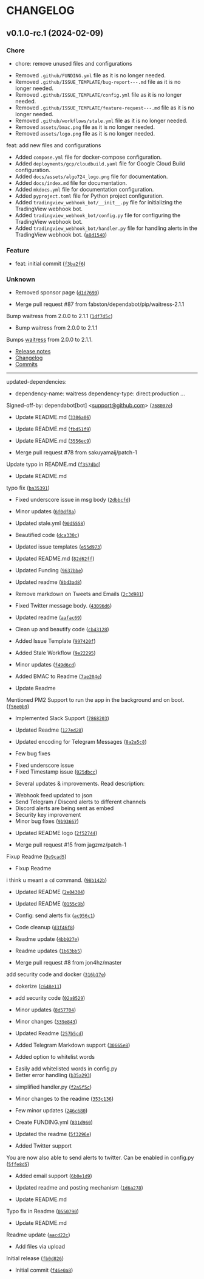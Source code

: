 # CHANGELOG



## v0.1.0-rc.1 (2024-02-09)

### Chore

* chore: remove unused files and configurations

- Removed `.github/FUNDING.yml` file as it is no longer needed.
- Removed `.github/ISSUE_TEMPLATE/bug-report---.md` file as it is no longer needed.
- Removed `.github/ISSUE_TEMPLATE/config.yml` file as it is no longer needed.
- Removed `.github/ISSUE_TEMPLATE/feature-request---.md` file as it is no longer needed.
- Removed `.github/workflows/stale.yml` file as it is no longer needed.
- Removed `assets/bmac.png` file as it is no longer needed.
- Removed `assets/logo.png` file as it is no longer needed.

feat: add new files and configurations

- Added `compose.yml` file for docker-compose configuration.
- Added `deployments/gcp/cloudbuild.yaml` file for Google Cloud Build configuration.
- Added `docs/assets/algo724_logo.png` file for documentation.
- Added `docs/index.md` file for documentation.
- Added `mkdocs.yml` file for documentation configuration.
- Added `pyproject.toml` file for Python project configuration.
- Added `tradingview_webhook_bot/__init__.py` file for initializing the TradingView webhook bot.
- Added `tradingview_webhook_bot/config.py` file for configuring the TradingView webhook bot.
- Added `tradingview_webhook_bot/handler.py` file for handling alerts in the TradingView webhook bot. ([`a8d1540`](https://github.com/cyberapper/tradingview-webhook-bot/commit/a8d15409140d7a1d9f9130738eb9d0827f225da7))

### Feature

* feat: initial commit ([`f3ba2f6`](https://github.com/cyberapper/tradingview-webhook-bot/commit/f3ba2f6f03242012969c0db6039d5ceb58b0331b))

### Unknown

* Removed sponsor page ([`d1d7699`](https://github.com/cyberapper/tradingview-webhook-bot/commit/d1d7699e246b6fa0d95af7415115d04bb215c69c))

* Merge pull request #87 from fabston/dependabot/pip/waitress-2.1.1

Bump waitress from 2.0.0 to 2.1.1 ([`1df7d5c`](https://github.com/cyberapper/tradingview-webhook-bot/commit/1df7d5c49b2f259cfecd976ba3d93841aed9c354))

* Bump waitress from 2.0.0 to 2.1.1

Bumps [waitress](https://github.com/Pylons/waitress) from 2.0.0 to 2.1.1.
- [Release notes](https://github.com/Pylons/waitress/releases)
- [Changelog](https://github.com/Pylons/waitress/blob/master/CHANGES.txt)
- [Commits](https://github.com/Pylons/waitress/compare/v2.0.0...v2.1.1)

---
updated-dependencies:
- dependency-name: waitress
  dependency-type: direct:production
...

Signed-off-by: dependabot[bot] &lt;support@github.com&gt; ([`768007e`](https://github.com/cyberapper/tradingview-webhook-bot/commit/768007e386d34d4ab2ab0a0e99eaef5573ff2ea2))

* Update README.md ([`3306a06`](https://github.com/cyberapper/tradingview-webhook-bot/commit/3306a060e8533f31fdaf774c5c72bc6755eb24e8))

* Update README.md ([`fbd51f9`](https://github.com/cyberapper/tradingview-webhook-bot/commit/fbd51f98de507e4d5354943aa384dc41a8fa936b))

* Update README.md ([`3556ec9`](https://github.com/cyberapper/tradingview-webhook-bot/commit/3556ec9dda8b146a7bf3239d7472e7772ac1957e))

* Merge pull request #78 from sakuyamaij/patch-1

Update typo in README.md ([`f357dbd`](https://github.com/cyberapper/tradingview-webhook-bot/commit/f357dbd631454ca32203964ccd814bac727d4ad6))

* Update README.md

typo fix ([`ba35391`](https://github.com/cyberapper/tradingview-webhook-bot/commit/ba353919a415733cf7a910c25da6820f60418ecf))

* Fixed underscore issue in msg body ([`2dbbcfd`](https://github.com/cyberapper/tradingview-webhook-bot/commit/2dbbcfd98c3fb705bd83b0aee00de940602274cb))

* Minor updates ([`6f0df8a`](https://github.com/cyberapper/tradingview-webhook-bot/commit/6f0df8aaf11cc219027c9435c9bb4b0aa10426c5))

* Updated stale.yml ([`90d5558`](https://github.com/cyberapper/tradingview-webhook-bot/commit/90d5558fa362fc4f3a996ac47d24990ef8e317f0))

* Beautified code ([`dca330c`](https://github.com/cyberapper/tradingview-webhook-bot/commit/dca330cde582092c4f6e987f1974dab4be740b78))

* Updated issue templates ([`e55d973`](https://github.com/cyberapper/tradingview-webhook-bot/commit/e55d973f5b359d774efd53efd4589f284b9af9ef))

* Updated README.md ([`82d62ff`](https://github.com/cyberapper/tradingview-webhook-bot/commit/82d62ffceecbc0d832a92e253b821167c3df86ac))

* Updated Funding ([`9637bbe`](https://github.com/cyberapper/tradingview-webhook-bot/commit/9637bbeadba4671d82115ec1557395a677be45fa))

* Updated readme ([`8bd3ad8`](https://github.com/cyberapper/tradingview-webhook-bot/commit/8bd3ad8bc19f8a77f3be0b2866840bdf3bdbe75e))

* Remove markdown on Tweets and Emails ([`2c3d981`](https://github.com/cyberapper/tradingview-webhook-bot/commit/2c3d9815e5513bb7c1bb43592aa80e5ebc9a47f0))

* Fixed Twitter message body. ([`43096d6`](https://github.com/cyberapper/tradingview-webhook-bot/commit/43096d6b3fec30407bba9a4ccf061a8f1573e6ec))

* Updated readme ([`aafac69`](https://github.com/cyberapper/tradingview-webhook-bot/commit/aafac69c8ad44604ad49981f0f45478889cd41b2))

* Clean up and beautify code ([`cb43128`](https://github.com/cyberapper/tradingview-webhook-bot/commit/cb431288d7f0ddba77a1c4daa2eedf34aa5aa93a))

* Added Issue Template ([`997420f`](https://github.com/cyberapper/tradingview-webhook-bot/commit/997420fb5925767501596a7d7c7a2a16b94d3902))

* Added Stale Workflow ([`9e22295`](https://github.com/cyberapper/tradingview-webhook-bot/commit/9e222957d6ed17afe3e51a3d9869ce870d679eb5))

* Minor updates ([`f49d6cd`](https://github.com/cyberapper/tradingview-webhook-bot/commit/f49d6cdc4e5ed834494702c2e5b4c418be326a60))

* Added BMAC to Readme ([`7ae204e`](https://github.com/cyberapper/tradingview-webhook-bot/commit/7ae204ed9300c17cb80980639e4cb9cabe25b6c1))

* Update Readme

Mentioned PM2 Support to run the app in the background and on boot. ([`f56e0b9`](https://github.com/cyberapper/tradingview-webhook-bot/commit/f56e0b94a76b9b6df69e7109f20b22deca3127f9))

* Implemented Slack Support ([`7868203`](https://github.com/cyberapper/tradingview-webhook-bot/commit/7868203264606b47de300d13aa0e80c3d32abb65))

* Updated Readme ([`127ed28`](https://github.com/cyberapper/tradingview-webhook-bot/commit/127ed28bbf43aec9864d7cf4278de39393d297bf))

* Updated encoding for Telegram Messages ([`8a2a5c8`](https://github.com/cyberapper/tradingview-webhook-bot/commit/8a2a5c80b5b56ffd173083a3009faab75ce810b9))

* Few bug fixes

- Fixed underscore issue
- Fixed Timestamp issue ([`025dbcc`](https://github.com/cyberapper/tradingview-webhook-bot/commit/025dbcc58d52f888b62f2d89f69fd7a047ffc05e))

* Several updates &amp; improvements. Read description: 

- Webhook feed updated to json
- Send Telegram / Discord alerts to different channels
- Discord alerts are being sent as embed
- Security key improvement
- Minor bug fixes ([`9b93667`](https://github.com/cyberapper/tradingview-webhook-bot/commit/9b93667a52f0489bd8e943c28e18453dbf8646a0))

* Updated README logo ([`2f52744`](https://github.com/cyberapper/tradingview-webhook-bot/commit/2f5274436bf8546d299b9c0394ab90fb3784e4c5))

* Merge pull request #15 from jagzmz/patch-1

Fixup Readme ([`9e9cad5`](https://github.com/cyberapper/tradingview-webhook-bot/commit/9e9cad5affdda424688f3b052813890fc8facbde))

* Fixup Readme

i think u meant a `cd` command. ([`98b142b`](https://github.com/cyberapper/tradingview-webhook-bot/commit/98b142b58fddf63dd37f2b4dab15f40077009faa))

* Updated README ([`2e04304`](https://github.com/cyberapper/tradingview-webhook-bot/commit/2e04304ebcf09ce23f108f66a27544e0778168ce))

* Updated README ([`0155c9b`](https://github.com/cyberapper/tradingview-webhook-bot/commit/0155c9b35bce17c14c399ca029e0d751aa6a11d2))

* Config: send alerts fix ([`ac956c1`](https://github.com/cyberapper/tradingview-webhook-bot/commit/ac956c1d89362200d3550f238a3025d4073e80d9))

* Code cleanup ([`d3f46f8`](https://github.com/cyberapper/tradingview-webhook-bot/commit/d3f46f83da936fe7c75111aefb9fa54c973a9aa4))

* Readme update ([`4bb027e`](https://github.com/cyberapper/tradingview-webhook-bot/commit/4bb027e480e4d770428c4b6539d7975d2e3ffec9))

* Readme updates ([`1b63bb5`](https://github.com/cyberapper/tradingview-webhook-bot/commit/1b63bb5946cf492cee80eadf6a047b8ae57243b9))

* Merge pull request #8 from jon4hz/master

add security code and docker ([`316b17e`](https://github.com/cyberapper/tradingview-webhook-bot/commit/316b17e0e2d0836ff4cf35046a8a41eec2d0a9c4))

* dokerize ([`c648e11`](https://github.com/cyberapper/tradingview-webhook-bot/commit/c648e1132a8fdc9e4d5d7c788c482d48591c071f))

* add security code ([`02a8529`](https://github.com/cyberapper/tradingview-webhook-bot/commit/02a8529fc4d9a494410e3d2ec5b3926ec19466cc))

* Minor updates ([`8d57704`](https://github.com/cyberapper/tradingview-webhook-bot/commit/8d57704b120f2029d150fafdb392624916b16efb))

* Minor changes ([`339e843`](https://github.com/cyberapper/tradingview-webhook-bot/commit/339e843326cc942cd7ca69cf7ad5247b4ef3135b))

* Updated Readme ([`257b5cd`](https://github.com/cyberapper/tradingview-webhook-bot/commit/257b5cdfb08a8136d2e49b0b4d11c8c82706074c))

* Added Telegram Markdown support ([`30665e8`](https://github.com/cyberapper/tradingview-webhook-bot/commit/30665e805102d5f5adab63e468f9a80f2288f573))

* Added option to whitelist words

- Easily add whitelisted words in config.py
- Better error handling ([`b35a293`](https://github.com/cyberapper/tradingview-webhook-bot/commit/b35a293a658b4d19d169777ce15d46d00ae6cd19))

* simplified handler.py ([`f2a5f5c`](https://github.com/cyberapper/tradingview-webhook-bot/commit/f2a5f5c5ec5560d0f4ad585f0f34bd07ca731676))

* Minor changes to the readme ([`353c136`](https://github.com/cyberapper/tradingview-webhook-bot/commit/353c136fb7b8ca7c0fe517f4bb4ca196c0106926))

* Few minor updates ([`246c680`](https://github.com/cyberapper/tradingview-webhook-bot/commit/246c6807bd66c58090c6e6cc57d06b1302bb451e))

* Create FUNDING.yml ([`831d960`](https://github.com/cyberapper/tradingview-webhook-bot/commit/831d96029135b7271f3c97f3980fc6fd8b457d86))

* Updated the readme ([`5f3296e`](https://github.com/cyberapper/tradingview-webhook-bot/commit/5f3296e605d5433958c47d520d95f5a2475056b2))

* Added Twitter support

You are now also able to send alerts to twitter. Can be enabled in config.py ([`5ffe8d5`](https://github.com/cyberapper/tradingview-webhook-bot/commit/5ffe8d5f60eda80c0457a89311ff54c532b1849d))

* Added email support ([`6b0e1d9`](https://github.com/cyberapper/tradingview-webhook-bot/commit/6b0e1d932a8c9662aaf456cc347d31334d2bb574))

* Updated readme and posting mechanism ([`1d6a278`](https://github.com/cyberapper/tradingview-webhook-bot/commit/1d6a278f87c5b282a77284b9aac06f266f63af4b))

* Update README.md

Typo fix in Readme ([`0550790`](https://github.com/cyberapper/tradingview-webhook-bot/commit/05507908b8717a33839c4d096d73b45860dd4ab3))

* Update README.md

Readme update ([`aacd22c`](https://github.com/cyberapper/tradingview-webhook-bot/commit/aacd22cf9eab48361836c9d15389bb11d34c2b2c))

* Add files via upload

Initial release ([`fb0d826`](https://github.com/cyberapper/tradingview-webhook-bot/commit/fb0d8260ee052f27d210eec8f3b8f2a665be134a))

* Initial commit ([`f46e0a8`](https://github.com/cyberapper/tradingview-webhook-bot/commit/f46e0a83677fb6ab2d70c476324ab7cba60f4d0c))
